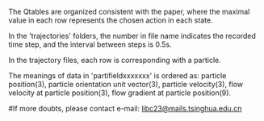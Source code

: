 The Qtables are organized consistent with the paper, where the maximal value in each row represents the chosen action in each state.

In the 'trajectories' folders, the number in file name indicates the recorded time step, and the interval between steps is 0.5s.

In the trajectory files, each row is corresponding with a particle.

The meanings of data in 'partifieldxxxxxxx' is ordered as:
    particle position(3), particle orientation unit vector(3), particle velocity(3), flow velocity at particle position(3), flow gradient at particle position(9).

#If more doubts, please contact e-mail: libc23@mails.tsinghua.edu.cn